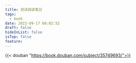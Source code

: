 ```yaml
---
title: 测试阅读笔记
tags:
  - book
date: 2023-09-17 08:02:52
draft: false
hideInList: false
isTop: false
feature:
---
```


{{< douban "https://book.douban.com/subject/35749693/">}}